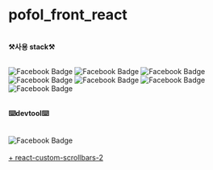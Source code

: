 # pofol_front_react

<br>
<b>⚒️사용 stack⚒️</b>
<br><br>

![Facebook Badge](https://img.shields.io/badge/HTML5-E34F26?style=flat-square&logo=html5&logoColor=white)
![Facebook Badge](https://img.shields.io/badge/CSS3-1572B6?style=flat-square&logo=css3&logoColor=white)
![Facebook Badge](https://img.shields.io/badge/JavaScript-F7DF1E?style=flat-square&logo=javascript&logoColor=black)
![Facebook Badge](https://img.shields.io/badge/TypeScript-3178C6?style=flat-square&logo=typescript&logoColor=white)
![Facebook Badge](https://img.shields.io/badge/React-61DAFB?style=flat-square&logo=react&logoColor=black)
![Facebook Badge](https://img.shields.io/badge/StyledComponents-DB7093?style=flat-square&logo=styledcomponents&logoColor=white)
![Facebook Badge](https://img.shields.io/badge/FramerMotion-0055FF?style=flat-square&logo=framer&logoColor=white)
<br><br>

<b>⌨️devtool⌨️</b>
<br><br>

![Facebook Badge](https://img.shields.io/badge/VSCode-007ACC?style=flat-square&logo=visualstudiocode&logoColor=white)
<br><br>
<a href="https://www.npmjs.com/package/react-custom-scrollbars-2"> + react-custom-scrollbars-2 </a>
